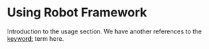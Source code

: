 # Using Robot Framework

Introduction to the usage section. We have another references to the <keyword:>
term here.
